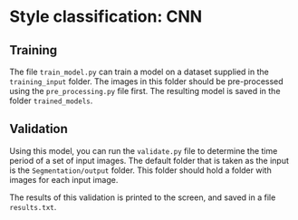 # Style classification: CNN
## Training
The file `train_model.py` can train a model on a dataset supplied in the `training_input` folder. 
The images in this folder should be pre-processed using the `pre_processing.py` file first.
The resulting model is saved in the folder `trained_models`.

## Validation
Using this model, you can run the `validate.py` file to determine the time period of a set of input images. 
The default folder that is taken as the input is the `Segmentation/output` folder. 
This folder should hold a folder with images for each input image.

The results of this validation is printed to the screen, and saved in a file `results.txt`.